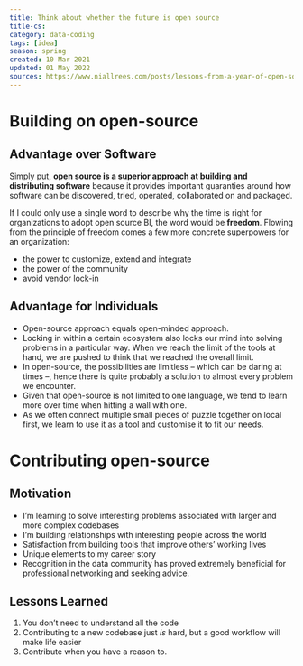 ```yaml
---
title: Think about whether the future is open source
title-cs: 
category: data-coding
tags: [idea]
season: spring
created: 10 Mar 2021
updated: 01 May 2022
sources: https://www.niallrees.com/posts/lessons-from-a-year-of-open-source, https://maximebeauchemin.medium.com/the-future-of-business-intelligence-is-open-source-9b654595773a
---
```


# Building on open-source

## Advantage over Software
Simply put, **open source is a superior approach at building and distributing software** because it provides important guaranties around how software can be discovered, tried, operated, collaborated on and packaged.

If I could only use a single word to describe why the time is right for organizations to adopt open source BI, the word would be **freedom**.  Flowing from the principle of freedom comes a few more concrete superpowers for an organization:
* the power to customize, extend and integrate
* the power of the community
* avoid vendor lock-in

## Advantage for Individuals
- Open-source approach equals open-minded approach.
- Locking in within a certain ecosystem also locks our mind into solving problems in a particular way. When we reach the limit of the tools at hand, we are pushed to think that we reached the overall limit.
- In open-source, the possibilities are limitless – which can be daring at times –, hence there is quite probably a solution to almost every problem we encounter.
- Given that open-source is not limited to one language, we tend to learn more over time when hitting a wall with one.
- As we often connect multiple small pieces of puzzle together on local first, we learn to use it as a tool and customise it to fit our needs.

# Contributing open-source
## Motivation
-   I’m learning to solve interesting problems associated with larger and more complex codebases
-   I’m building relationships with interesting people across the world
-   Satisfaction from building tools that improve others’ working lives
-   Unique elements to my career story
-   Recognition in the data community has proved extremely beneficial for professional networking and seeking advice.

## Lessons Learned
1.  You don’t need to understand all the code
2.  Contributing to a new codebase just _is_ hard, but a good workflow will make life easier
3.  Contribute when you have a reason to.

